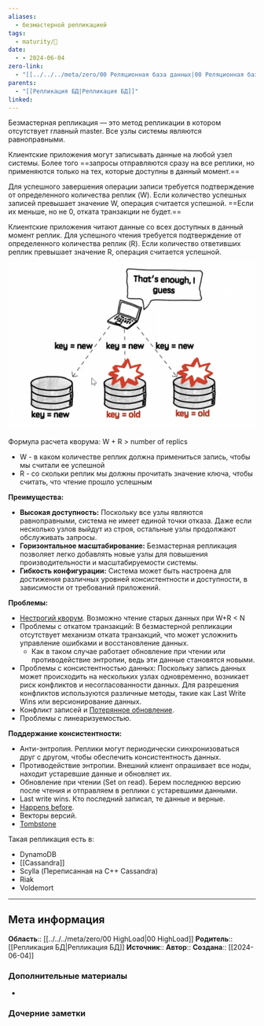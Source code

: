 ```yaml
---
aliases:
  - безмастерной репликацией
tags:
  - maturity/🌱
date:
  - - 2024-06-04
zero-link:
  - "[[../../../meta/zero/00 Реляционная база данных|00 Реляционная база данных]]"
parents:
  - "[[Репликация БД|Репликация БД]]"
linked: 
---
```

Безмастерная репликация — это метод репликации в котором отсутствует главный master. Все узлы системы являются равноправными.

Клиентские приложения могут записывать данные на любой узел системы. Более того ==запросы отправляются сразу на все реплики, но применяются только на тех, которые доступны в данный момент.==

Для успешного завершения операции записи требуется подтверждение от определенного количества реплик (W). Если количество успешных записей превышает значение W, операция считается успешной. ==Если их меньше, но не 0, отката транзакции не будет.==

Клиентские приложения читают данные со всех доступных в данный момент реплик. Для успешного чтения требуется подтверждение от определенного количества реплик (R). Если количество ответивших реплик превышает значение R, операция считается успешной.

![800](../../../meta/files/images/Pasted%20image%2020240226135429.png)

Формула расчета кворума: W + R > number of replics
- W - в каком количестве реплик должна примениться запись, чтобы мы считали ее успешной
- R - со скольки реплик мы должны прочитать значение ключа, чтобы считать, что чтение прошло успешным

**Преимущества:**
- **Высокая доступность:** Поскольку все узлы являются равноправными, система не имеет единой точки отказа. Даже если несколько узлов выйдут из строя, остальные узлы продолжают обслуживать запросы.
- **Горизонтальное масштабирование:** Безмастерная репликация позволяет легко добавлять новые узлы для повышения производительности и масштабируемости системы.
- **Гибкость конфигурации:** Система может быть настроена для достижения различных уровней консистентности и доступности, в зависимости от требований приложений.

**Проблемы:**
- [Нестрогий кворум](Нестрогий%20кворум.md). Возможно чтение старых данных при W+R < N
- Проблемы с откатом транзакций: В безмастерной репликации отсутствует механизм отката транзакций, что может усложнить управление ошибками и восстановление данных.
	- Как в таком случае работает обновление при чтении или противодействие энтропии, ведь эти данные становятся новыми.
- Проблемы с консистентностью данных: Поскольку запись данных может происходить на нескольких узлах одновременно, возникает риск конфликтов и несогласованности данных. Для разрешения конфликтов используются различные методы, такие как Last Write Wins или версионирование данных.
- Конфликт записей и [Потерянное обновление](Потерянное%20обновление.md).
- Проблемы с линеаризуемостью.

**Поддержание консистентности:**
- Анти-энтропия. Реплики могут периодически синхронизоваться друг с другом, чтобы обеспечить консистентность данных.
- Противодействие энтропии. Внешний клиент опрашивает все ноды, находит устаревшие данные и обновляет их.
- Обновление при чтении (Set on read). Берем последнюю версию после чтения и отправляем в реплики с устаревшими данными.
- Last write wins. Кто последний записал, те данные и верные.
- [Happens before](Happens%20before.md).
- Векторы версий.
- [Tombstone](../../Tombstone.md)

Такая репликация есть в:
- DynamoDB
- [[Cassandra]]
- Scylla (Переписанная на C++ Cassandra)
- Riak
- Voldemort

***
## Мета информация
**Область**:: [[../../../meta/zero/00 HighLoad|00 HighLoad]]
**Родитель**:: [[Репликация БД|Репликация БД]]
**Источник**:: 
**Автор**:: 
**Создана**:: [[2024-06-04]]
### Дополнительные материалы
- 
### Дочерние заметки
<!-- QueryToSerialize: LIST FROM [[]] WHERE contains(Родитель, this.file.link) or contains(parents, this.file.link) -->
